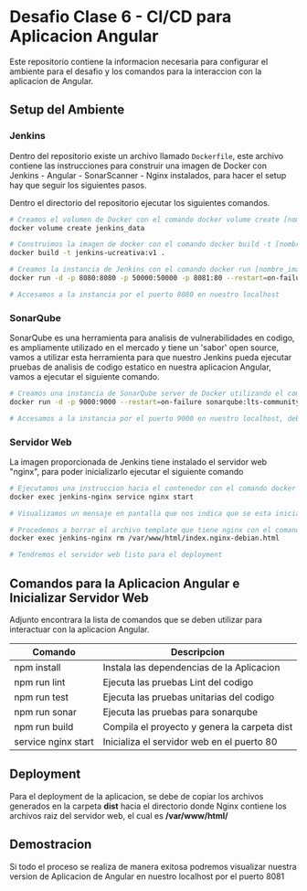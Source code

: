 # Desafio Clase 6 - CI/CD para Aplicacion Angular

Este repositorio contiene la informacion necesaria para configurar el ambiente para el desafio y los comandos para la interaccion con la aplicacion de Angular.

## Setup del Ambiente

### Jenkins

Dentro del repositorio existe un archivo llamado `Dockerfile`, este archivo contiene las instrucciones para construir una imagen de Docker con Jenkins - Angular - SonarScanner - Nginx instalados, para hacer el setup hay que seguir los siguientes pasos.

Dentro el directorio del repositorio ejecutar los siguientes comandos.
```sh
# Creamos el volumen de Docker con el comando docker volume create [nombre_volumen]
docker volume create jenkins_data

# Construimos la imagen de docker con el comando docker build -t [nombre_imagen]:[tag] [contexto]
docker build -t jenkins-ucreativa:v1 .

# Creamos la instancia de Jenkins con el comando docker run [nombre_image]:[tag]
docker run -d -p 8080:8080 -p 50000:50000 -p 8081:80 --restart=on-failure --mount "type=volume,src=jenkins_data,dst=/var/jenkins_home" --name jenkins-nginx jenkins-ucreativa:v1

# Accesamos a la instancia por el puerto 8080 en nuestro localhost
```

### SonarQube

SonarQube es una herramienta para analisis de vulnerabilidades en codigo, es ampliamente utilizado en el mercado y tiene un 'sabor' open source, vamos a utilizar esta herramienta para que nuestro Jenkins pueda ejecutar pruebas de analisis de codigo estatico en nuestra aplicacion Angular, vamos a ejecutar el siguiente comando.

```sh
# Creamos una instancia de SonarQube server de Docker utilizando el comando docker run [nombre_image]:[tag]
docker run -d -p 9000:9000 --restart=on-failure sonarqube:lts-community

# Accesamos a la instancia por el puerto 9000 en nuestro localhost, deberemos de cambiar el password inicial se recomienda utilizar el admin123 para efectos de demostracion
```

### Servidor Web

La imagen proporcionada de Jenkins tiene instalado el servidor web "nginx", para poder inicializarlo ejecutar el siguiente comando

```sh
# Ejecutamos una instruccion hacia el contenedor con el comando docker exec [nombre_contenedor] [comando]
docker exec jenkins-nginx service nginx start

# Visualizamos un mensaje en pantalla que nos indica que se esta inicializando el servidor web 'Starting nginx: nginx', luego podemo acceder a la instancia por el puerto 8081 en nuestro localhost

# Procedemos a borrar el archivo template que tiene nginx con el comando exec [nombre_contenedor] [comando]
docker exec jenkins-nginx rm /var/www/html/index.nginx-debian.html

# Tendremos el servidor web listo para el deployment
```

## Comandos para la Aplicacion Angular e Inicializar Servidor Web

Adjunto encontrara la lista de comandos que se deben utilizar para interactuar con la aplicacion Angular.

| Comando             | Descripcion                                   |
| ------------------- |-----------------------------------------------|
| npm install         | Instala las dependencias de la Aplicacion     |
| npm run lint        | Ejecuta las pruebas Lint del codigo           |
| npm run test        | Ejecuta las pruebas unitarias del codigo      |
| npm run sonar       | Ejecuta las pruebas para sonarqube            |
| npm run build       | Compila el proyecto y genera la carpeta dist  |
| service nginx start | Inicializa el servidor web en el puerto 80    |

## Deployment

Para el deployment de la aplicacion, se debe de copiar los archivos generados en la carpeta **dist** hacia el directorio donde Nginx contiene los archivos raiz del servidor web, el cual es **/var/www/html/**

## Demostracion

Si todo el proceso se realiza de manera exitosa podremos visualizar nuestra version de Aplicacion de Angular en nuestro localhost por el puerto 8081
